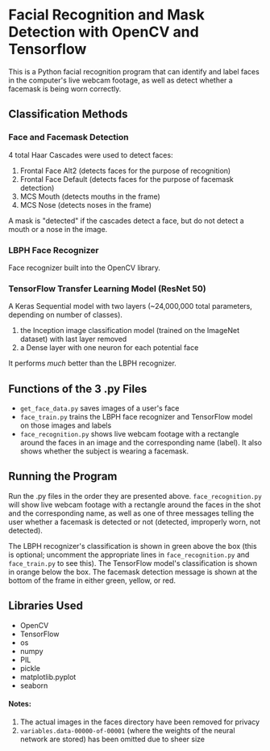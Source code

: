 # Facial Recognition and Mask Detection with OpenCV and Tensorflow
This is a Python facial recognition program that can identify and label faces in the computer's live webcam footage, as well as detect whether a facemask is being worn correctly. 

## Classification Methods

### Face and Facemask Detection
4 total Haar Cascades were used to detect faces:
1. Frontal Face Alt2 (detects faces for the purpose of recognition)
2. Frontal Face Default (detects faces for the purpose of facemask detection)
3. MCS Mouth (detects mouths in the frame)
4. MCS Nose (detects noses in the frame)

A mask is "detected" if the cascades detect a face, but do not detect a mouth or a nose in the image.

### LBPH Face Recognizer
Face recognizer built into the OpenCV library.

### TensorFlow Transfer Learning Model (ResNet 50)
A Keras Sequential model with two layers (~24,000,000 total parameters, depending on number of classes).
1. the Inception image classification model (trained on the ImageNet dataset) with last layer removed
2. a Dense layer with one neuron for each potential face

It performs *much* better than the LBPH recognizer.

## Functions of the 3 .py Files
* `get_face_data.py` saves images of a user's face
* `face_train.py` trains the LBPH face recognizer and TensorFlow model on those images and labels
* `face_recognition.py` shows live webcam footage with a rectangle around the faces in an image and the corresponding name (label). It also shows whether the subject is wearing a facemask.

## Running the Program
Run the .py files in the order they are presented above. `face_recognition.py` will show live webcam footage with a rectangle around the faces in the shot and the corresponding name, as well as one of three messages telling the user whether a facemask is detected or not (detected, improperly worn, not detected). 

The LBPH recognizer's classification is shown in green above the box (this is optional; uncomment the appropriate lines in `face_recognition.py` and `face_train.py` to see this). The TensorFlow model's classification is shown in orange below the box. The facemask detection message is shown at the bottom of the frame in either green, yellow, or red. 

## Libraries Used
* OpenCV
* TensorFlow
* os
* numpy
* PIL
* pickle
* matplotlib.pyplot
* seaborn

#### Notes:
1. The actual images in the faces directory have been removed for privacy
2. `variables.data-00000-of-00001` (where the weights of the neural network are stored) has been omitted due to sheer size